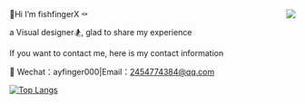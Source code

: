 <img align="right" src="https://github-readme-stats.vercel.app/api?username=fishfingerX&count_private=true&bg_color=fc5c7d,b671bc,6a82fb&title_color=fff&text_color=fff" />
🎈Hi I’m fishfingerX ⚰️

a Visual designer🏂, glad to share my experience

If you want to contact me, here is my contact information

💬 Wechat：ayfinger000|Email：2454774384@qq.com

[![Top Langs](https://github-readme-stats.vercel.app/api/top-langs/?username=fishfingerX)](https://github.com/anuraghazra/github-readme-stats)
